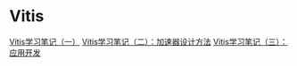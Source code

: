 # Vitis
[Vitis学习笔记（一）](https://zhuanlan.zhihu.com/p/336073789)
[Vitis学习笔记（二）：加速器设计方法](https://zhuanlan.zhihu.com/p/336174567)
[Vitis学习笔记（三）：应用开发](https://zhuanlan.zhihu.com/p/355753117)
